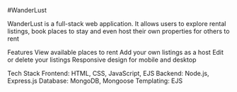#WanderLust

WanderLust is a full-stack web application. It allows users to explore rental listings, book places to stay and even host their own properties for others to rent

Features
View available places to rent
Add your own listings as a host
Edit or delete your listings
Responsive design for mobile and desktop

Tech Stack
Frontend: HTML, CSS, JavaScript, EJS
Backend: Node.js, Express.js
Database: MongoDB, Mongoose
Templating: EJS
